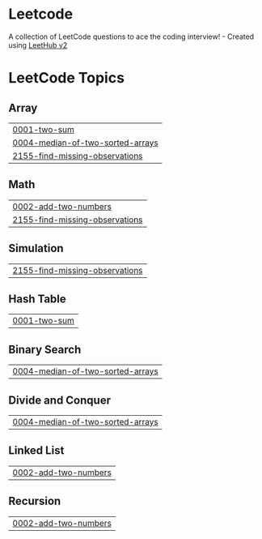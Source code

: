 # Leetcode
A collection of LeetCode questions to ace the coding interview! - Created using [LeetHub v2](https://github.com/arunbhardwaj/LeetHub-2.0)

<!---LeetCode Topics Start-->
# LeetCode Topics
## Array
|  |
| ------- |
| [0001-two-sum](https://github.com/TTYN2411/Leetcode/tree/master/0001-two-sum) |
| [0004-median-of-two-sorted-arrays](https://github.com/TTYN2411/Leetcode/tree/master/0004-median-of-two-sorted-arrays) |
| [2155-find-missing-observations](https://github.com/TTYN2411/Leetcode/tree/master/2155-find-missing-observations) |
## Math
|  |
| ------- |
| [0002-add-two-numbers](https://github.com/TTYN2411/Leetcode/tree/master/0002-add-two-numbers) |
| [2155-find-missing-observations](https://github.com/TTYN2411/Leetcode/tree/master/2155-find-missing-observations) |
## Simulation
|  |
| ------- |
| [2155-find-missing-observations](https://github.com/TTYN2411/Leetcode/tree/master/2155-find-missing-observations) |
## Hash Table
|  |
| ------- |
| [0001-two-sum](https://github.com/TTYN2411/Leetcode/tree/master/0001-two-sum) |
## Binary Search
|  |
| ------- |
| [0004-median-of-two-sorted-arrays](https://github.com/TTYN2411/Leetcode/tree/master/0004-median-of-two-sorted-arrays) |
## Divide and Conquer
|  |
| ------- |
| [0004-median-of-two-sorted-arrays](https://github.com/TTYN2411/Leetcode/tree/master/0004-median-of-two-sorted-arrays) |
## Linked List
|  |
| ------- |
| [0002-add-two-numbers](https://github.com/TTYN2411/Leetcode/tree/master/0002-add-two-numbers) |
## Recursion
|  |
| ------- |
| [0002-add-two-numbers](https://github.com/TTYN2411/Leetcode/tree/master/0002-add-two-numbers) |
<!---LeetCode Topics End-->